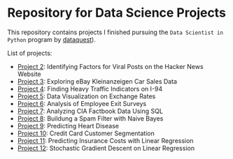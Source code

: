 # Repository for Data Science Projects

This repository contains projects I finished pursuing the `Data Scientist in Python` program by [dataquest](https://www.dataquest.io/path/data-scientist/)).

List of projects:

- [Project 2](https://github.com/hoerbo/Data-Science-Projects/blob/main/Project_02/Project_2.ipynb): Identifying Factors for Viral Posts on the Hacker News Website
- [Project 3](https://github.com/hoerbo/Data-Science-Projects/blob/main/Project_03/Project_3.ipynb): Exploring eBay Kleinanzeigen Car Sales Data
- [Project 4](https://github.com/hoerbo/Data-Science-Projects/blob/main/Project_04/Project_4.ipynb): Finding Heavy Traffic Indicators on I-94
- [Project 5](https://github.com/hoerbo/Data-Science-Projects/blob/main/Project_05/Project_5.ipynb): Data Visualization on Exchange Rates
- [Project 6](https://github.com/hoerbo/Data-Science-Projects/blob/main/Project_06/Project_6.ipynb): Analysis of Employee Exit Surveys
- [Project 7](https://github.com/hoerbo/Data-Science-Projects/blob/main/Project_07/Project_7.ipynb): Analyzing CIA Factbook Data Using SQL
- [Project 8](https://github.com/hoerbo/Data-Science-Projects/blob/main/Project_08/Project_8.ipynb): Buildung a Spam Filter with Naive Bayes
- [Project 9](https://github.com/hoerbo/Data-Science-Projects/blob/main/Project_09/Project_9.ipynb): Predicting Heart Disease
- [Project 10](https://github.com/hoerbo/Data-Science-Projects/blob/main/Project_10/Project_10.ipynb): Credit Card Customer Segmentation
- [Project 11](https://github.com/hoerbo/Data-Science-Projects/blob/main/Project_11/Project_11.ipynb): Predicting Insurance Costs with Linear Regression
- [Project 12](https://github.com/hoerbo/Data-Science-Projects/blob/main/Project_12/Project_12.ipynb): Stochastic Gradient Descent on Linear Regression
